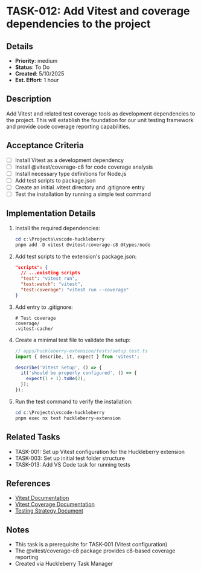 # TASK-012: Add Vitest and coverage dependencies to the project

## Details
- **Priority**: medium
- **Status**: To Do
- **Created**: 5/10/2025
- **Est. Effort**: 1 hour

## Description
Add Vitest and related test coverage tools as development dependencies to the project. This will establish the foundation for our unit testing framework and provide code coverage reporting capabilities.

## Acceptance Criteria
- [ ] Install Vitest as a development dependency
- [ ] Install @vitest/coverage-c8 for code coverage analysis
- [ ] Install necessary type definitions for Node.js
- [ ] Add test scripts to package.json
- [ ] Create an initial .vitest directory and .gitignore entry
- [ ] Test the installation by running a simple test command

## Implementation Details
1. Install the required dependencies:
   ```powershell
   cd c:\Projects\vscode-huckleberry
   pnpm add -D vitest @vitest/coverage-c8 @types/node
   ```

2. Add test scripts to the extension's package.json:
   ```json
   "scripts": {
     // ...existing scripts
     "test": "vitest run",
     "test:watch": "vitest",
     "test:coverage": "vitest run --coverage"
   }
   ```

3. Add entry to .gitignore:
   ```
   # Test coverage
   coverage/
   .vitest-cache/
   ```

4. Create a minimal test file to validate the setup:
   ```typescript
   // apps/huckleberry-extension/tests/setup.test.ts
   import { describe, it, expect } from 'vitest';

   describe('Vitest Setup', () => {
     it('should be properly configured', () => {
       expect(1 + 1).toBe(2);
     });
   });
   ```

5. Run the test command to verify the installation:
   ```powershell
   cd c:\Projects\vscode-huckleberry
   pnpm exec nx test huckleberry-extension
   ```

## Related Tasks
- TASK-001: Set up Vitest configuration for the Huckleberry extension
- TASK-003: Set up initial test folder structure
- TASK-013: Add VS Code task for running tests

## References
- [Vitest Documentation](https://vitest.dev/guide/)
- [Vitest Coverage Documentation](https://vitest.dev/guide/coverage.html)
- [Testing Strategy Document](c:\Projects\vscode-huckleberry\docs\testing-strategy.md)

## Notes
- This task is a prerequisite for TASK-001 (Vitest configuration)
- The @vitest/coverage-c8 package provides c8-based coverage reporting
- Created via Huckleberry Task Manager
